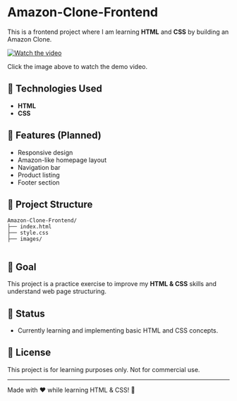 # Amazon-Clone-Frontend

This is a frontend project where I am learning **HTML** and **CSS** by building an Amazon Clone.

[![Watch the video](https://img.youtube.com/vi/6QH3M2XUjVo/0.jpg)](https://youtu.be/6QH3M2XUjVo)


Click the image above to watch the demo video.


## 🚀 Technologies Used
- **HTML**
- **CSS**

## 📌 Features (Planned)
- Responsive design
- Amazon-like homepage layout
- Navigation bar
- Product listing
- Footer section

## 📂 Project Structure
```
Amazon-Clone-Frontend/
├── index.html
├── style.css
├── images/
   
```

## 🎯 Goal
This project is a practice exercise to improve my **HTML & CSS** skills and understand web page structuring.

## 📌 Status
- Currently learning and implementing basic HTML and CSS concepts.

## 📜 License
This project is for learning purposes only. Not for commercial use.

---
Made with ❤️ while learning HTML & CSS! 🚀

